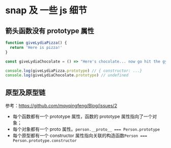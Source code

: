 # snap 及 一些 js 细节

## 箭头函数没有 prototype 属性

```js
function giveLydiaPizza() {
  return 'Here is pizza!'
}

const giveLydiaChocolate = () => "Here's chocolate... now go hit the gym already."

console.log(giveLydiaPizza.prototype) // { constructor: ...}
console.log(giveLydiaChocolate.prototype) // undefined
```

## 原型及原型链

参考：https://github.com/mqyqingfeng/Blog/issues/2

- 每个函数都有一个 prototype 属性，函数的 prototype 属性指向了一个对象；
- 每个对象都有一个 proto 属性。`person.__proto__ === Person.prototype`
- 每个原型都有一个 constructor 属性指向关联的构造函数`Person === Person.prototype.constructor`
